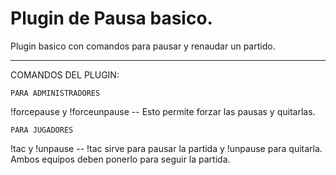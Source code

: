 # Plugin de Pausa basico.

Plugin basico con comandos para pausar y renaudar un partido.

--------------------

COMANDOS DEL PLUGIN:

``PARA ADMINISTRADORES``

!forcepause y !forceunpause -- Esto permite forzar las pausas y quitarlas.

``PARA JUGADORES``

!tac y !unpause -- !tac sirve para pausar la partida y !unpause para quitarla. Ambos equipos deben ponerlo para seguir la partida.

